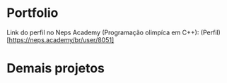 # Portfolio

Link do perfil no Neps Academy (Programação olimpíca em C++): (Perfil)[https://neps.academy/br/user/8051]

# Demais projetos

